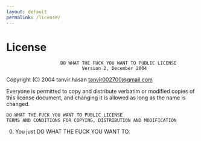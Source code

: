 ```yaml
---
layout: default
permalink: /license/
---
```

# License

                        DO WHAT THE FUCK YOU WANT TO PUBLIC LICENSE 
                                Version 2, December 2004 

Copyright (C) 2004 tanvir hasan <tanvir002700@gmail.com> 

Everyone is permitted to copy and distribute verbatim or modified 
copies of this license document, and changing it is allowed as long 
as the name is changed.

    DO WHAT THE FUCK YOU WANT TO PUBLIC LICENSE 
    TERMS AND CONDITIONS FOR COPYING, DISTRIBUTION AND MODIFICATION 

  0. You just DO WHAT THE FUCK YOU WANT TO.
